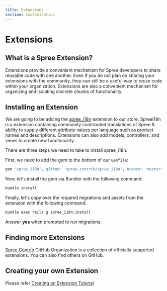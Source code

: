 ```yaml
---
title: Extensions
section: customization
---
```


# Extensions

## What is a Spree Extension?

Extensions provide a convenient mechanism for Spree developers to share reusable code with one another. Even if you do not plan on sharing your extensions with the community, they can still be a useful way to reuse code within your organization. Extensions are also a convenient mechanism for organizing and isolating discrete chunks of functionality.

## Installing an Extension

We are going to be adding the [spree_i18n](https://github.com/spree-contrib/spree_i18n) extension to our store. SpreeI18n is a extension containing community contributed translations of Spree & ability to supply different attribute values per language such as product names and descriptions. Extensions can also add models, controllers, and views to create new functionality.

There are three steps we need to take to install spree_i18n.

First, we need to add the gem to the bottom of our `Gemfile`:

```ruby
gem 'spree_i18n', github: 'spree-contrib/spree_i18n', branch: 'master'
```

Now, let's install the gem via Bundler with the following command:

```bash
bundle install
```

Finally, let's copy over the required migrations and assets from the extension with the following command:

```bash
bundle exec rails g spree_i18n:install
```

Answer **yes** when prompted to run migrations.

## Finding more Extensions

[Spree Contrib](https://github.com/spree-contrib) GitHub Organization is a collection of officially supported extensions. You can also find others on GitHub. 

## Creating your own Extension

Please refer [Creating an Extension Tutorial](/developer/tutorials/extensions_tutorial.html)
